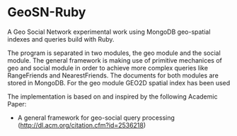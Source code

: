 # GeoSN-Ruby
A Geo Social Network experimental work using MongoDB geo-spatial indexes and queries build with Ruby.

The program is separated in two modules, the geo module and the social module. The general framework is making use of primitive mechanices of geo and social module in order to achieve more complex queries like RangeFriends and NearestFriends.
The documents for both modules are stored in MongoDB. For the geo module GEO2D spatial index has been used

The implementation is based on and inspired by the following Academic Paper:
* A general framework for geo-social query processing (http://dl.acm.org/citation.cfm?id=2536218)
